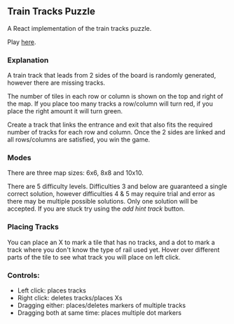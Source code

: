 <h2>Train Tracks Puzzle</h2>

<p>A React implementation of the train tracks puzzle.</p>

<p>Play <a href='https://morgan-sam.github.io/Train-Tracks-React/'>here</a>.</p>


<h3>Explanation</h3>
<p>A train track that leads from 2 sides of the board is randomly generated, however there are missing tracks.</p>
<p>The number of tiles in each row or column is shown on the top and right of the map. If you place too many tracks a row/column will turn red, if you place the right amount it will turn green.</p>
<p>Create a track that links the entrance and exit that also fits the required number of tracks for each row and column. Once the 2 sides are linked and all rows/columns are satisfied, you win the game.</p> 

<h3>Modes</h3>
<p>There are three map sizes: 6x6, 8x8 and 10x10.</p>
<p>There are 5 difficulty levels. Difficulties 3 and below are guaranteed a single correct solution, however difficulties 4 & 5 may require trial and error as there may be multiple possible solutions. Only one solution will be accepted. If you are stuck try using the <i>add hint track</i> button.</p>

<h3>Placing Tracks</h3>
<p>You can place an X to mark a tile that has no tracks, and a dot to mark a track where you don't know the type of rail used yet. Hover over different parts of the tile to see what track you will place on left click. </p>

<h3>Controls:</h3>
<ul>
<li>Left click: places tracks</li>
<li>Right click: deletes tracks/places Xs</li>
<li>Dragging either: places/deletes markers of multiple tracks</li>
<li>Dragging both at same time: places multiple dot markers</li>
</ul>
